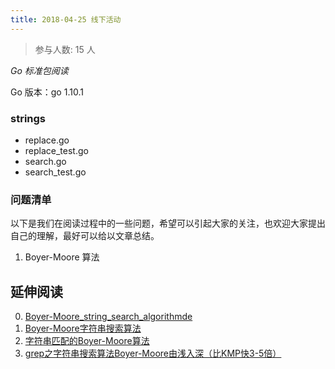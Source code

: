 ```yaml
---
title: 2018-04-25 线下活动
---
```

>参与人数: 15 人

*Go 标准包阅读*

Go 版本：go 1.10.1

### strings

- replace.go
- replace_test.go
- search.go
- search_test.go

### 问题清单

以下是我们在阅读过程中的一些问题，希望可以引起大家的关注，也欢迎大家提出自己的理解，最好可以给以文章总结。

1. Boyer-Moore 算法

## 延伸阅读

0. [Boyer-Moore_string_search_algorithmde](http://en.wikipedia.org/wiki/Boyer-Moore_string_search_algorithm)
1. [Boyer-Moore字符串搜索算法](https://zh.wikipedia.org/zh-hans/Boyer-Moore字符串搜索算法)
2. [字符串匹配的Boyer-Moore算法](http://www.ruanyifeng.com/blog/2013/05/boyer-moore_string_search_algorithm.html)
3. [grep之字符串搜索算法Boyer-Moore由浅入深（比KMP快3-5倍）](http://www.cnblogs.com/lanxuezaipiao/p/3452579.html)
